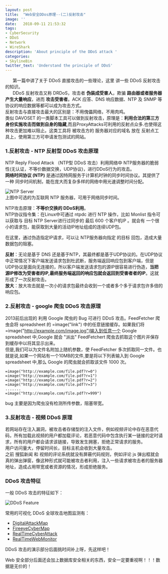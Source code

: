 ```yaml
---
layout: post
title:  "Web安全DDos原理--(二)反射攻击"
image: ''
date:   2018-09-11 21:53:32
tags:
- CyberSecurity
- DDoS
- Network
- WireShark
description: 'About principle of the DDoS attack '
categories:
- SkylineBin
twitter_text: 'Understand the principle of DDoS'
---  
```


&nbsp;&nbsp;&nbsp;&nbsp;&nbsp;&nbsp;第一篇中讲了关于 DDoS 直接攻击的一些理论，这里 讲一些 DDoS 反射攻击的知识。  
&nbsp;&nbsp;&nbsp;&nbsp;&nbsp;&nbsp;DDoS 反射攻击又称 DRDoS，攻击者 **伪装成受害人**，欺骗 **路由器或者服务器产生大量响应**，进而 **攻击受害者**。ACK 应答、DNS 响应数据、NTP 及 SNMP 等协议的响应数据等都可以成为攻击方式。  
反射攻击与直接攻击最大的区别是：不用傀儡网络，不用肉鸡。  
类似 DAVOSET 的一类脚本工具可以做到反射攻击，原理是：**利用合法的第三方身份实施攻击而做到自身的隐藏**,而且ProxyAttacks可利用的反射点众多.也使得这种攻击更加难以阻止。这类工具将 被攻击方的 服务器对应的域名 放在 反射点工具上，使用第三方可申请发包测试的网站。  


### 1.反射攻击 - NTP 反射型 DDoS 攻击原理  

NTP Reply Flood Attack （NTP型 DDoS 攻击）利用网络中 NTP服务器的脆弱性(无认证，不等价数据交换，UDP协议)，进行DDoS行为的攻击。  
**网络时间协议 (NTP)** 是通过因特网服务于计算机时钟的同步时间协议。其提供了一种 同步时间机制，能在庞大而复杂多样的网络中用光速调整时间分配。  

![NTP Server](https://store.skylinebin.com/image/ddos/NTPServer.png)  
上图中可选的为互联网 NTP 服务器，可用于网络同步时间。  


NTP攻击原理：**不等价交换的 DDoS利用**。  
NTP协议指令集：在Linux中可通过 ntpdc 进行 NTP 操作，比如 Monlist 指令可以获取与 目标 NTP Server进行过同步的 最后 600 个客户机IP 。就会有 一个很小的请求包，能获取到大量的活动IP地址组成的连续UDP包。  

在这里，通过伪造指定IP请求，可以让 NTP服务器向指定 的目标 回包，造成大量数据包的阻塞。  

**反射**：无论是基于 DNS 还是基于NTP，其最终都是基于UDP协议的。在UDP协议中正常情况下客户端发送请求包到杜武断，服务端返回响应包到客户端，但是UDP协议是面向无连接的，所以客户端发送请求包的源IP很容易进行伪造，**当把源IP修改为受害者的IP,最终服务端返回的响应包就会返回到受害者者的IP**。这就形成了一次反射攻击。  
**放大**：放大攻击就是一次小的请求包最终会收到一个或者多个多于请求包许多倍的响应包。  


### 2.反射攻击 - google 爬虫 DDoS 攻击原理  

2013前后出现的 利用 Google 爬虫的 Bug 可进行 DDoS 攻击。FeedFetcher 爬虫会将 spreadsheet 的 =image("link") 中的任意链接缓存。如果我们将=image("http://example.com/image.jpg")输入到任意一个 Google spreadsheet 中,Google 就会 "派出" FeedFetchert 爬虫去抓取这个图片并保存到缓存中以将其显示出来。  
但是,我们可以为文件名附加上随机参数，使 FeedFetcher 多次抓取同一文件。也就是说,如果一个网站有一个10MB的文件,要是将以下列表输入到 Google spreadsheet 中,那么 Google 的爬虫就会抓取该文件 1000 次。  

```
=image("http://example.com/file.pdf?r=0")
=image("http://example.com/file.pdf?r=1")
=image("http://example.com/file.pdf?r=2")
=image("http://example.com/file.pdf?r=3")
.......
=image("http://example.com/file.pdf?r=999")
```  
bug 主要是因为爬虫没有检测所传参数，阻塞带宽。  


### 3.反射攻击 - 视频 DDoS 原理  

若网站存在注入漏洞，被攻击者存储型的注入文件，例如视频评论中存在恶意代码，所有加载此视频的用户都加载评论，若恶意代码中包含执行某一链接的定时请求，所有的用户都会请求该链接，导致发生拥塞，拒绝正常请求的服务。  
用户访问量大，停留时间长，目标主机会收到大量攻击。  
之前 搜狐新闻 和 视频的评论系统就没有屏蔽代码规则，例如评论 js 弹出框就会真的弹出弹窗，像这种形式就可能被攻击者利用，注入一些请求被攻击者的服务器地址，造成占用带宽或者资源的情况，形成拒绝服务。  



### DDoS 攻击特征  
一般 DDoS 攻击的特征如下：  

![DDoS Feature](https://store.skylinebin.com/image/ddos/DDoSFeature.png)  

常用的可视化 DDoS 全球攻击地图监测有：  
- [DigitalAttackMap](http://www.digitalattackmap.com/)  
- [FireeyeCyberMap](https://www.fireeye.com/cyber-map/threat-map.html)  
- [RealTimeCyberAttack](https://geekflare.com/real-time-cyber-attacks/#2-Digital-Attack-Map/)  
- [RealTimeWebMonitor](https://www.akamai.com/us/en/solutions/intelligent-platform/visualizing-akamai/real-time-web-monitor.jsp)  

DDoS 攻击的演示部分后面挑时间补上呀，先这样吧！  

Web 安全部分后面还会加上数据库安全相关的东西，安全一定要重视啊！！！数据是无价的！
